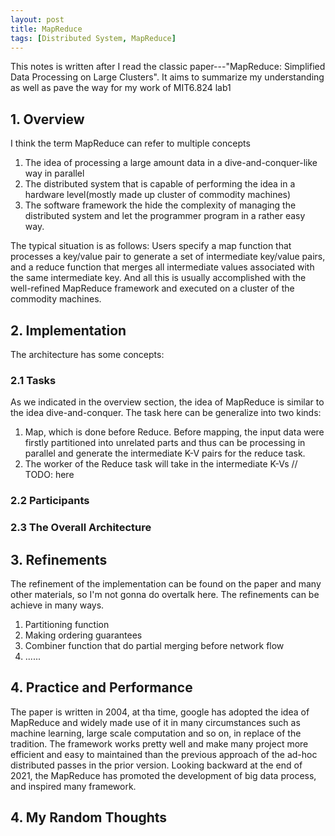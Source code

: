 ```yaml
---
layout: post
title: MapReduce
tags: [Distributed System, MapReduce]
---
```


This notes is written after I read the classic paper---"MapReduce: Simplified Data Processing on Large Clusters". It aims to summarize my understanding as well as pave the way for my work of MIT6.824 lab1

## 1. Overview

I think the term MapReduce can refer to multiple concepts

1. The idea of processing a large amount data in a dive-and-conquer-like way in parallel
2. The distributed system that is capable of performing the idea in a hardware level(mostly made up cluster of commodity machines)
3. The software framework the hide the complexity of managing the distributed system and let the programmer program in a rather easy way.

The typical situation is as follows:  Users specify a map function that processes a key/value pair to generate a set of intermediate key/value pairs, and a reduce function that merges all intermediate values associated with the same intermediate key. And all this is usually accomplished with the well-refined MapReduce framework and executed on a cluster of the commodity machines.

## 2. Implementation

The architecture has some concepts:

### 2.1 Tasks

As we indicated in the overview section, the idea of MapReduce is similar to the idea dive-and-conquer. The task here can be generalize into two kinds:

1. Map, which is done before Reduce. Before mapping, the input data were firstly partitioned into unrelated parts and thus can be processing in parallel and generate the intermediate K-V pairs for the reduce task.
2. The worker of the Reduce task will take in the intermediate K-Vs
// TODO: here

### 2.2 Participants

### 2.3 The Overall Architecture


## 3. Refinements

The refinement of the implementation can be found on the paper and many other materials, so I'm not gonna do overtalk here. The refinements can be achieve in many ways.

1. Partitioning function
2. Making ordering guarantees
3. Combiner function that do partial merging before network flow
4. ......

## 4. Practice and Performance

The paper is written in 2004, at tha time, google has adopted the idea of MapReduce and widely made use of it in many circumstances such as machine learning, large scale computation and so on, in replace of the tradition. The framework works pretty well and make many project more efficient and easy to maintained than the previous approach of the ad-hoc distributed passes in the prior version. Looking backward at the end of 2021, the MapReduce has promoted the development of big data process, and inspired many framework.

## 4. My Random Thoughts

